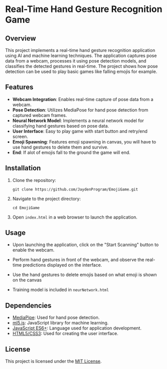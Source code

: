 # Real-Time Hand Gesture Recognition Game

## Overview

This project implements a real-time hand gesture recognition application using AI and machine learning techniques. The application captures pose data from a webcam, processes it using pose detection models, and classifies the detected gestures in real-time. The project shows how pose detection can be used to play basic games like falling emojis for example.

## Features

- **Webcam Integration**: Enables real-time capture of pose data from a webcam.
- **Pose Detection**: Utilizes MediaPose for hand pose detection from captured webcam frames.
- **Neural Network Model**: Implements a neural network model for classifying hand gestures based on pose data.
- **User Interface**: Easy to play game with start button and retry/end screen.
- **Emoji Spawning**: Features emoji spawning in canvas, you will have to use hand gestures to delete them and survive.
- **End**: If alot of emojis fall to the ground the game will end.

## Installation

1. Clone the repository:
   ```
   git clone https://github.com/JaydenProgram/EmojiGame.git
   ```
2. Navigate to the project directory:
   ```
   cd EmojiGame
   ```
3. Open `index.html` in a web browser to launch the application.

## Usage

- Upon launching the application, click on the "Start Scanning" button to enable the webcam.
- Perform hand gestures in front of the webcam, and observe the real-time predictions displayed on the interface.
- Use the hand gestures to delete emojis based on what emoji is shown on the canvas

- Training model is included in `neurNetwork.html`

## Dependencies

- [MediaPipe](https://mediapipe.dev/): Used for hand pose detection.
- [ml5.js](https://ml5js.org/): JavaScript library for machine learning.
- [JavaScript ES6+](https://developer.mozilla.org/en-US/docs/Web/JavaScript): Language used for application development.
- [HTML5/CSS3](https://www.w3.org/standards/webdesign/htmlcss): Used for creating the user interface.

## License

This project is licensed under the [MIT License](LICENSE).
